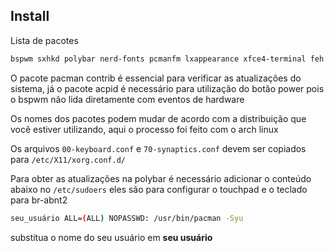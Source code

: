 ## Install
Lista de pacotes
```bash
bspwm sxhkd polybar nerd-fonts pcmanfm lxappearance xfce4-terminal feh flameshot network-manager-applet acpi i3lock rofi xorg-xinit xorg sddm vim wget curl xfce4-power-manager yazi git github-cli pacman-contrib acpid picom papirus-icon-theme pavucontrol xorg-server xf86-input-synaptics
```

O pacote pacman contrib é essencial para verificar as atualizações do sistema, já o pacote acpid é necessário para utilização do botão power pois o bspwm não lida diretamente com eventos de hardware

Os nomes dos pacotes podem mudar de acordo com a distribuição que você estiver utilizando, aqui o processo foi feito com o arch linux

Os arquivos `00-keyboard.conf` e `70-synaptics.conf` devem ser copiados para `/etc/X11/xorg.conf.d/`

Para obter as atualizações na polybar é necessário adicionar o conteúdo abaixo no `/etc/sudoers` eles são para configurar o touchpad e o teclado para br-abnt2

```bash
seu_usuário ALL=(ALL) NOPASSWD: /usr/bin/pacman -Syu
```
substitua o nome do seu usuário em **seu usuário**
